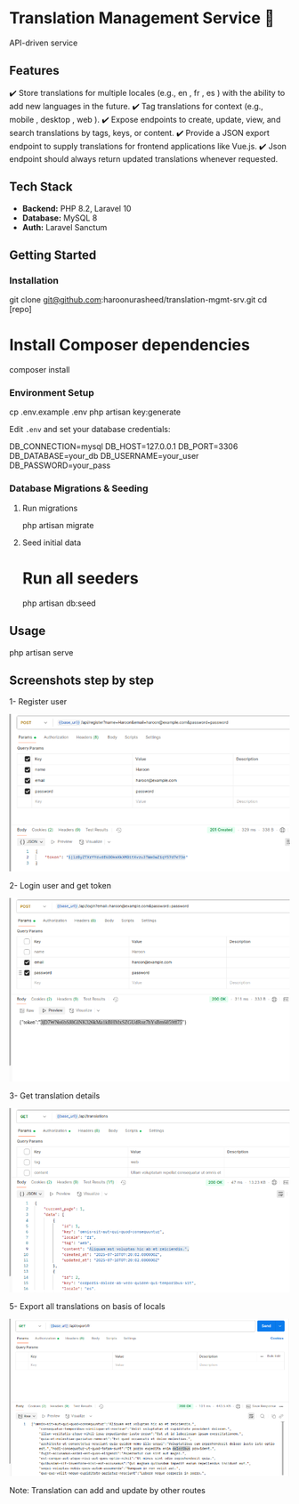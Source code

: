 # Translation Management Service	 🚀

API-driven service


## Features

✔️ Store translations for multiple locales (e.g., en , fr , es ) with the ability to add new
languages in the future.
✔️ Tag translations for context (e.g., mobile , desktop , web ).
✔️ Expose endpoints to create, update, view, and search translations by tags, keys, or
content.
✔️ Provide a JSON export endpoint to supply translations for frontend applications like
Vue.js.
✔️ Json endpoint should always return updated translations whenever requested.


## Tech Stack

- **Backend:** PHP 8.2, Laravel 10  
- **Database:** MySQL 8  
- **Auth:** Laravel Sanctum  




## Getting Started

### Installation


git clone git@github.com:haroonurasheed/translation-mgmt-srv.git
cd [repo]

# Install Composer dependencies
composer install

### Environment Setup


cp .env.example .env
php artisan key:generate

Edit `.env` and set your database credentials:

DB_CONNECTION=mysql
DB_HOST=127.0.0.1
DB_PORT=3306
DB_DATABASE=your_db
DB_USERNAME=your_user
DB_PASSWORD=your_pass


### Database Migrations & Seeding

1. Run migrations

   php artisan migrate


2. Seed initial data

   # Run all seeders
   php artisan db:seed



## Usage

php artisan serve  

## Screenshots step by step

1- Register user

![Step 1](screenshots/step_1.png)

2- Login user and get token

![Step 2](screenshots/step_2.png)

3- Get translation details

![Step 3](screenshots/step_3.png)

5- Export all translations on basis of locals

![Step 4](screenshots/step_4.png)


Note: Translation can add and update by other routes